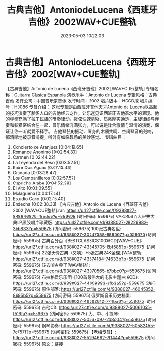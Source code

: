 ﻿---
title: 古典吉他】AntoniodeLucena《西班牙吉他》2002WAV+CUE整轨
date: 2023-05-03 10:22:03
categories: 古典音乐、新世纪、纯音雅乐
tags: 纯音雅乐
---
# 古典吉他】AntoniodeLucena《西班牙吉他》2002[WAV+CUE整轨]

【古典吉他】Antonio de Lucena《西班牙吉他》2002
[WAV+CUE/整轨]
专辑名称：Guitarra Clasica Espanola
演奏乐手：Antonio de Lucena
专辑风格：古典吉他
发行公司：中国音乐家音像
发行时间：2002
唱片版本：HDCD版
唱片编号：H0086
专辑介绍：
这张专辑是由西班牙吉他天才Antonio de
Lucena以高超的技巧演奏了脍炙人口的吉他经典之作，让乐迷见识西班牙吉他高水平的表现。他的弹奏充满了拉丁民族的节奏律动，拨弦快速清晰、质感厚实通透，主旋律线与伴奏和弦紧密结合在一起，音乐情绪充满张力，可以说是糅合激情与温情的演奏，保证让你一听就爱不释手。
吉他琴弦的振动、琴身的木质共鸣、空间琴音的残响，都清晰地被录音捕捉，听时有如临现场的美妙感觉。
专辑曲目：
01. Concierto de Aranjuez [0:04:19.65]
02. Romance Anonimo [0:02:54.30]
03. Carmen [0:02:44.22]
04. La Leyenda del Beso [0:03:52.51]
05. Entre Dos Aguas [0:07:15.43]
06. Granada [0:03:28.47]
07. Los Campanilleros [0:02:57.57]
08. Capricho Arabe [0:04:52.38]
09. El Vito [0:03:09.55]
10. Malaguena [0:04:17.44]
11. Estudio Cano [0:02:15.40]
12. Endecha [0:02:38.33]
【古典吉他】Antonio de Lucena《西班牙吉他》2002 [WAV+CUE整轨].rar: https://url27.ctfile.com/f/9388027-848646879-f5bdc5?p=559675
(访问密码: 559675)
VA-24bit百大经典古典LP黑胶唱片珍藏版: https://url27.ctfile.com/d/9388027-28229982-3bb833?p=559675
(访问密码: 559675)
100张古典名盘: https://url27.ctfile.com/d/9388027-30247588-989567?p=559675
(访问密码: 559675)
古典百分百《BESTCLASSICS100》6CD[WAV+CUE]: https://url27.ctfile.com/d/9388027-43845705-8bf585?p=559675
(访问密码: 559675)
22张天价古典（交响）+5张古典24K金碟][WAV整轨: https://url27.ctfile.com/d/9388027-43874184-74633b?p=559675
(访问密码: 559675)
该去听古典了[WAV整轨]: https://url27.ctfile.com/d/9388027-43970565-b7bbc0?p=559675
(访问密码: 559675)
布拉格爱乐乐团《100首最伟大的电影主题曲 6CD》: https://url27.ctfile.com/d/9388027-44009883-efb3a5?p=559675
(访问密码: 559675)
原住部落: https://url27.ctfile.com/d/9388027-46045852-8695b5?p=559675
(访问密码: 559675)
俄罗斯音乐历史档案: https://url27.ctfile.com/d/9388027-48382812-774ba8?p=559675
(访问密码: 559675)
吉他CD: https://url27.ctfile.com/d/9388027-50061055-f516fa?p=559675
(访问密码: 559675)
大、中、小提琴: https://url27.ctfile.com/d/9388027-50267097-248c04?p=559675
(访问密码: 559675)
钢琴协奏: https://url27.ctfile.com/d/9388027-50582455-7c757f?p=559675
(访问密码: 559675)
【老梅专辑】: https://url27.ctfile.com/d/9388027-55294662-7f1444?p=559675
(访问密码: 559675)
原文：[链接](https://blog.sina.com.cn/s/blog_1647c7e76010311ps.html)
